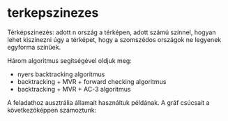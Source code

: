 # terkepszinezes
Térképszinezés: adott n ország a térképen, adott számú színnel,
hogyan lehet kiszínezni úgy a térképet, hogy a szomszédos országok ne legyenek egyforma színűek.

Három algoritmus segítségével oldjuk meg:
- nyers backtracking algoritmus
- backtracking + MVR + forward checking algoritmus
- backtracking + MVR + AC-3 algoritmus

A feladathoz ausztrália államait használtuk példának.
A gráf csúcsait a következőképpen számoztunk:
  
